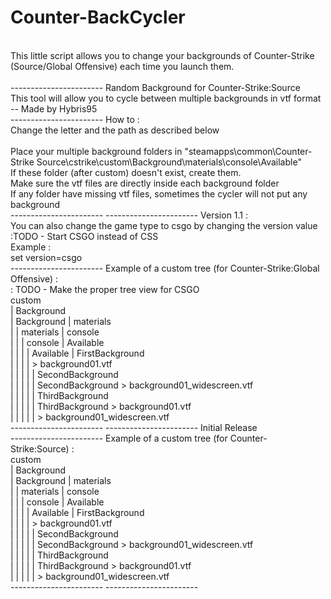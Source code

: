 Counter-BackCycler
==================
<br/>
This little script allows you to change your backgrounds of Counter-Strike (Source/Global Offensive) each time you launch them.<br/>
<br/>
 -----------------------
 Random Background for Counter-Strike:Source<br/>
 This tool will allow you to cycle between multiple backgrounds in vtf format<br/>
 -- Made by Hybris95<br/>
 -----------------------
 How to :<br/>
 Change the letter and the path as described below<br/>
<br/>
 Place your multiple background folders in "steamapps\common\Counter-Strike Source\cstrike\custom\Background\materials\console\Available"<br/>
 If these folder (after custom) doesn't exist, create them.<br/>
 Make sure the vtf files are directly inside each background folder<br/>
 If any folder have missing vtf files, sometimes the cycler will not put any background<br/>
 -----------------------
 -----------------------
 Version 1.1 :<br/>
 You can also change the game type to csgo by changing the version value<br/>
:TODO - Start CSGO instead of CSS<br/>
 Example :<br/>
set version=csgo<br/>
 -----------------------
 Example of a custom tree (for Counter-Strike:Global Offensive) :<br/>
: TODO - Make the proper tree view for CSGO<br/>
 custom<br/>
 | Background<br/>
 | Background | materials<br/>
 |            | materials | console<br/>
 |            |           | console | Available<br/>
 |            |           |         | Available | FirstBackground<br/>
 |            |           |         |           > background01.vtf<br/>
 |            |           |         |           | SecondBackground<br/>
 |            |           |         |           | SecondBackground > background01_widescreen.vtf<br/>
 |            |           |         |           | ThirdBackground<br/>
 |            |           |         |           | ThirdBackground > background01.vtf<br/>
 |            |           |         |           |                 > background01_widescreen.vtf<br/>
 -----------------------
 -----------------------
 Initial Release<br/>
 -----------------------
 Example of a custom tree (for Counter-Strike:Source) :<br/>
 custom<br/>
 | Background<br/>
 | Background | materials<br/>
 |            | materials | console<br/>
 |            |           | console | Available<br/>
 |            |           |         | Available | FirstBackground<br/>
 |            |           |         |           > background01.vtf<br/>
 |            |           |         |           | SecondBackground<br/>
 |            |           |         |           | SecondBackground > background01_widescreen.vtf<br/>
 |            |           |         |           | ThirdBackground<br/>
 |            |           |         |           | ThirdBackground > background01.vtf<br/>
 |            |           |         |           |                 > background01_widescreen.vtf<br/>
 -----------------------
 -----------------------